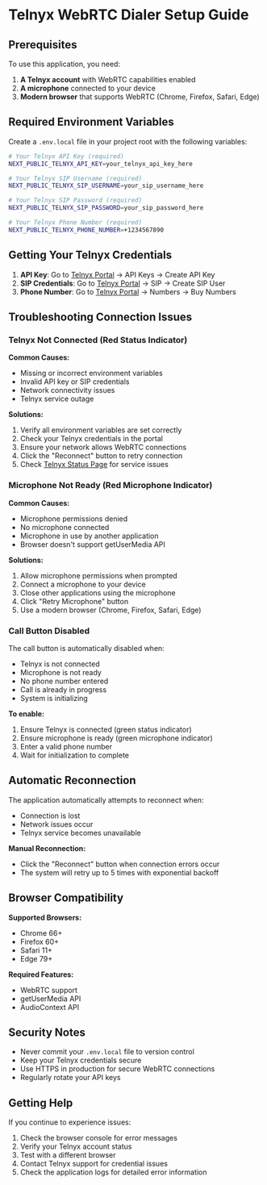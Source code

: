 # Telnyx WebRTC Dialer Setup Guide

## Prerequisites

To use this application, you need:

1. **A Telnyx account** with WebRTC capabilities enabled
2. **A microphone** connected to your device
3. **Modern browser** that supports WebRTC (Chrome, Firefox, Safari, Edge)

## Required Environment Variables

Create a `.env.local` file in your project root with the following variables:

```bash
# Your Telnyx API Key (required)
NEXT_PUBLIC_TELNYX_API_KEY=your_telnyx_api_key_here

# Your Telnyx SIP Username (required)
NEXT_PUBLIC_TELNYX_SIP_USERNAME=your_sip_username_here

# Your Telnyx SIP Password (required)
NEXT_PUBLIC_TELNYX_SIP_PASSWORD=your_sip_password_here

# Your Telnyx Phone Number (required)
NEXT_PUBLIC_TELNYX_PHONE_NUMBER=+1234567890
```

## Getting Your Telnyx Credentials

1. **API Key**: Go to [Telnyx Portal](https://portal.telnyx.com/) → API Keys → Create API Key
2. **SIP Credentials**: Go to [Telnyx Portal](https://portal.telnyx.com/) → SIP → Create SIP User
3. **Phone Number**: Go to [Telnyx Portal](https://portal.telnyx.com/) → Numbers → Buy Numbers

## Troubleshooting Connection Issues

### Telnyx Not Connected (Red Status Indicator)

**Common Causes:**

- Missing or incorrect environment variables
- Invalid API key or SIP credentials
- Network connectivity issues
- Telnyx service outage

**Solutions:**

1. Verify all environment variables are set correctly
2. Check your Telnyx credentials in the portal
3. Ensure your network allows WebRTC connections
4. Click the "Reconnect" button to retry connection
5. Check [Telnyx Status Page](https://status.telnyx.com/) for service issues

### Microphone Not Ready (Red Microphone Indicator)

**Common Causes:**

- Microphone permissions denied
- No microphone connected
- Microphone in use by another application
- Browser doesn't support getUserMedia API

**Solutions:**

1. Allow microphone permissions when prompted
2. Connect a microphone to your device
3. Close other applications using the microphone
4. Click "Retry Microphone" button
5. Use a modern browser (Chrome, Firefox, Safari, Edge)

### Call Button Disabled

The call button is automatically disabled when:

- Telnyx is not connected
- Microphone is not ready
- No phone number entered
- Call is already in progress
- System is initializing

**To enable:**

1. Ensure Telnyx is connected (green status indicator)
2. Ensure microphone is ready (green microphone indicator)
3. Enter a valid phone number
4. Wait for initialization to complete

## Automatic Reconnection

The application automatically attempts to reconnect when:

- Connection is lost
- Network issues occur
- Telnyx service becomes unavailable

**Manual Reconnection:**

- Click the "Reconnect" button when connection errors occur
- The system will retry up to 5 times with exponential backoff

## Browser Compatibility

**Supported Browsers:**

- Chrome 66+
- Firefox 60+
- Safari 11+
- Edge 79+

**Required Features:**

- WebRTC support
- getUserMedia API
- AudioContext API

## Security Notes

- Never commit your `.env.local` file to version control
- Keep your Telnyx credentials secure
- Use HTTPS in production for secure WebRTC connections
- Regularly rotate your API keys

## Getting Help

If you continue to experience issues:

1. Check the browser console for error messages
2. Verify your Telnyx account status
3. Test with a different browser
4. Contact Telnyx support for credential issues
5. Check the application logs for detailed error information
